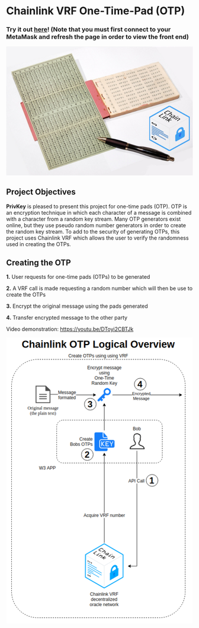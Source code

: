 # Chainlink VRF One-Time-Pad (OTP)

### Try it out [here](https://chainlinkotp.privkey.io/)! (Note that you must first connect to your MetaMask and refresh the page in order to view the front end)

<p align="center">
  <img src="./images/OTP_center.png" />
</p>

## Project Objectives

**PrivKey** is pleased to present this project for one-time pads (OTP). OTP is an encryption technique in which each character of a message is combined with a character from a random key stream. Many OTP generators exist online, but they use pseudo random number generators in order to create the random key stream. To add to the security of generating OTPs, this project uses Chainlink VRF which allows the user to verify the randomness used in creating the OTPs.

## Creating the OTP

**1.** User requests for one-time pads (OTPs) to be generated

**2.** A VRF call is made requesting a random number which will then be use to create the OTPs

**3.** Encrypt the original message using the pads generated

**4.** Transfer encrypted message to the other party

Video demonstration: https://youtu.be/DToyi2CBTJk

<p align="center">
  <img src="./images/Chainlink_OTP_Overview.png" />
</p>
